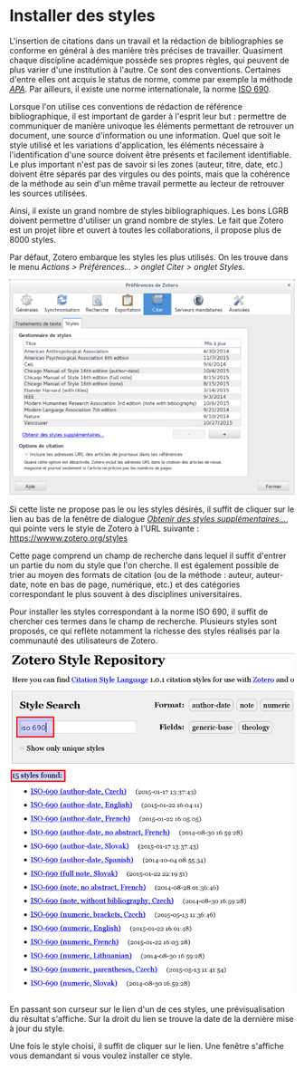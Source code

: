 # Installer des styles

L'insertion de citations dans un travail et la rédaction de bibliographies se conforme en général à des manière très précises de travailler. Quasiment chaque discipline académique possède ses propres règles, qui peuvent de plus varier d'une institution à l'autre. Ce sont des conventions. Certaines d'entre elles ont acquis le status de norme, comme par exemple la méthode [*APA*](http://www.apastyle.org/). Par ailleurs, il existe une norme internationale, la norme [ISO 690](http://www.iso.org/iso/fr/iso_catalogue/catalogue_tc/catalogue_detail.htm?csnumber=43320).

Lorsque l'on utilise ces conventions de rédaction de référence bibliographique, il est important de garder à l'esprit leur but : permettre de communiquer de manière univoque les éléments permettant de retrouver un document, une source d'information ou une information. Quel que soit le style utilisé et les variations d'application, les éléments nécessaire à l'identification d'une source doivent être présents et facilement identifiable. Le plus important n'est pas de savoir si les zones (auteur, titre, date, etc.) doivent être séparés par des virgules ou des points, mais que la cohérence de la méthode au sein d'un même travail permette au lecteur de retrouver les sources utilisées.

Ainsi, il existe un grand nombre de styles bibliographiques. Les bons LGRB doivent permettre d'utiliser un grand nombre de styles. Le fait que Zotero est un projet libre et ouvert à toutes les collaborations, il propose plus de 8000 styles.

Par défaut, Zotero embarque les styles les plus utilisés. On les trouve dans le menu *Actions > Préférences... > onglet Citer > onglet Styles*.

![Les styles par défaut](../images/zotero-styles-defaut.png)

Si cette liste ne propose pas le ou les styles désirés, il suffit de cliquer sur le lien au bas de la fenêtre de dialogue [*Obtenir des styles supplémentaires...*](https://www.zotero.org/styles), qui pointe vers le style de Zotero à l'URL suivante : https://wwww.zotero.org/styles

Cette page comprend un champ de recherche dans lequel il suffit d'entrer un partie du nom du style que l'on cherche. Il est également possible de trier au moyen des formats de citation (ou de la méthode : auteur, auteur-date, note en bas de page, numérique, etc.) et des catégories correspondant le plus souvent à des disciplines universitaires.

Pour installer les styles correspondant à la norme ISO 690, il suffit de chercher ces termes dans le champ de recherche. Plusieurs styles sont proposés, ce qui reflète notamment la richesse des styles réalisés par la communauté des utilisateurs de Zotero.

![Les styles ISO 690](../images/zotero-styles-iso690.png)

En passant son curseur sur le lien d'un de ces styles, une prévisualisation du résultat s'affiche. Sur la droit du lien se trouve la date de la dernière mise à jour du style.

Une fois le style choisi, il suffit de cliquer sur le lien. Une fenêtre s'affiche vous demandant si vous voulez installer ce style.
